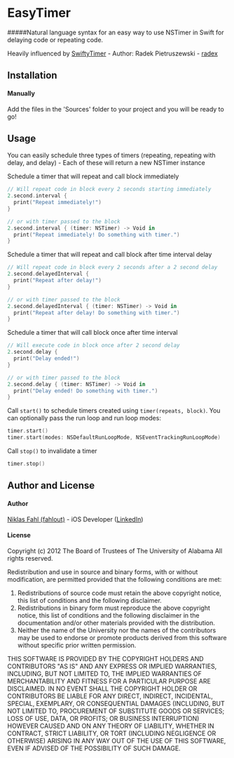 # EasyTimer
#####Natural language syntax for an easy way to use NSTimer in Swift for delaying code or repeating code.

Heavily influenced by [SwiftyTimer](https://github.com/radex/SwiftyTimer) - Author: Radek Pietruszewski -  [radex](https://github.com/radex)

## Installation

#### Manually
Add the files in the 'Sources' folder to your project and you will be ready to go!

## Usage

You can easily schedule three types of timers (repeating, repeating with delay, and delay) - Each of these will return a new NSTimer instance

Schedule a timer that will repeat and call block immediately
```swift
// Will repeat code in block every 2 seconds starting immediately
2.second.interval {
  print("Repeat immediately!")
}

// or with timer passed to the block
2.second.interval { (timer: NSTimer) -> Void in
  print("Repeat immediately! Do something with timer.")
}
```

Schedule a timer that will repeat and call block after time interval delay
```swift
// Will repeat code in block every 2 seconds after a 2 second delay
2.second.delayedInterval {
  print("Repeat after delay!")
}

// or with timer passed to the block
2.second.delayedInterval { (timer: NSTimer) -> Void in
  print("Repeat after delay! Do something with timer.")
}
```

Schedule a timer that will call block once after time interval
```swift
// Will execute code in block once after 2 second delay
2.second.delay {
  print("Delay ended!")
}

// or with timer passed to the block
2.second.delay { (timer: NSTimer) -> Void in
  print("Delay ended! Do something with timer.")
}
```

Call `start()` to schedule timers created using `timer(repeats, block)`. You can optionally pass the run loop and run loop modes:

```swift
timer.start()
timer.start(modes: NSDefaultRunLoopMode, NSEventTrackingRunLoopMode)
```

Call `stop()` to invalidate a timer

```swift
timer.stop()
```

## Author and License

#### Author
[Niklas Fahl (fahlout)](http://bit.ly/fahlout) - iOS Developer ([LinkedIn](http://bit.ly/linked-in-niklas-fahl))

#### License
Copyright (c) 2012 The Board of Trustees of The University of Alabama
All rights reserved.

Redistribution and use in source and binary forms, with or without
modification, are permitted provided that the following conditions
are met:

 1. Redistributions of source code must retain the above copyright
    notice, this list of conditions and the following disclaimer.
 2. Redistributions in binary form must reproduce the above copyright
    notice, this list of conditions and the following disclaimer in the
    documentation and/or other materials provided with the distribution.
 3. Neither the name of the University nor the names of the contributors
    may be used to endorse or promote products derived from this software
    without specific prior written permission.

THIS SOFTWARE IS PROVIDED BY THE COPYRIGHT HOLDERS AND CONTRIBUTORS
"AS IS" AND ANY EXPRESS OR IMPLIED WARRANTIES, INCLUDING, BUT NOT
LIMITED TO, THE IMPLIED WARRANTIES OF MERCHANTABILITY AND FITNESS
FOR A PARTICULAR PURPOSE ARE DISCLAIMED. IN NO EVENT SHALL
THE COPYRIGHT HOLDER OR CONTRIBUTORS BE LIABLE FOR ANY DIRECT,
INDIRECT, INCIDENTAL, SPECIAL, EXEMPLARY, OR CONSEQUENTIAL DAMAGES
(INCLUDING, BUT NOT LIMITED TO, PROCUREMENT OF SUBSTITUTE GOODS OR
SERVICES; LOSS OF USE, DATA, OR PROFITS; OR BUSINESS INTERRUPTION)
HOWEVER CAUSED AND ON ANY THEORY OF LIABILITY, WHETHER IN CONTRACT,
STRICT LIABILITY, OR TORT (INCLUDING NEGLIGENCE OR OTHERWISE)
ARISING IN ANY WAY OUT OF THE USE OF THIS SOFTWARE, EVEN IF ADVISED
OF THE POSSIBILITY OF SUCH DAMAGE.
